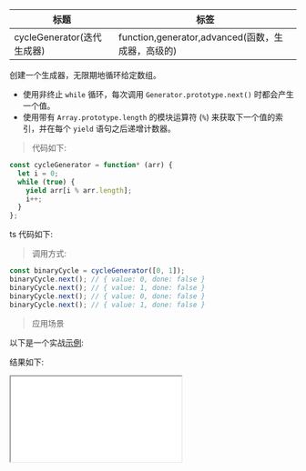 | 标题                       | 标签                                              |
| -------------------------- | ------------------------------------------------- |
| cycleGenerator(迭代生成器) | function,generator,advanced(函数，生成器，高级的) |

创建一个生成器，无限期地循环给定数组。

- 使用非终止 `while` 循环，每次调用 `Generator.prototype.next()` 时都会产生一个值。
- 使用带有 `Array.prototype.length` 的模块运算符 (`%`) 来获取下一个值的索引，并在每个 `yield` 语句之后递增计数器。

> 代码如下:

```js
const cycleGenerator = function* (arr) {
  let i = 0;
  while (true) {
    yield arr[i % arr.length];
    i++;
  }
};
```

ts 代码如下:

<div class="code-editor" data-url="codes/javascript/ts/cycle-generator.ts" data-language="typescript"></div>

> 调用方式:

```js
const binaryCycle = cycleGenerator([0, 1]);
binaryCycle.next(); // { value: 0, done: false }
binaryCycle.next(); // { value: 1, done: false }
binaryCycle.next(); // { value: 0, done: false }
binaryCycle.next(); // { value: 1, done: false }
```

> 应用场景

以下是一个实战<a href="codes/javascript/html/cycle-generator.html" target="_blank" rel="noopener noreferrer">示例</a>:

<div class="code-editor" data-url="codes/javascript/html/cycle-generator.html" data-language="html"></div>

结果如下:

<iframe src="codes/javascript/html/cycle-generator.html"></iframe>
